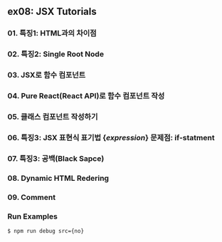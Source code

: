 ## ex08: JSX Tutorials

### 01. 특징1: HTML과의 차이점
### 02. 특징2: Single Root Node
### 03. JSX로 함수 컴포넌트
### 04. Pure React(React API)로 함수 컴포넌트 작성
### 05. 클래스 컴포넌트 작성하기
### 06. 특징3: JSX 표현식 표기법 {_expression_} 문제점: if-statment
### 07. 특징3: 공백(Black Sapce)
### 08. Dynamic HTML Redering
### 09. Comment


### Run Examples
```bash
$ npm run debug src={no}
```
